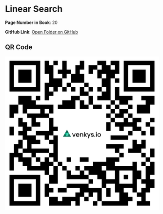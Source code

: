 
# Linear Search

**Page Number in Book**: 20

**GitHub Link**: [Open Folder on GitHub](https://github.com/venkys-media/Venky_on_Datastructures/tree/main/Linear-Search)

## QR Code
![QR Code](./URL%20QR%20Code%20(1).png)
